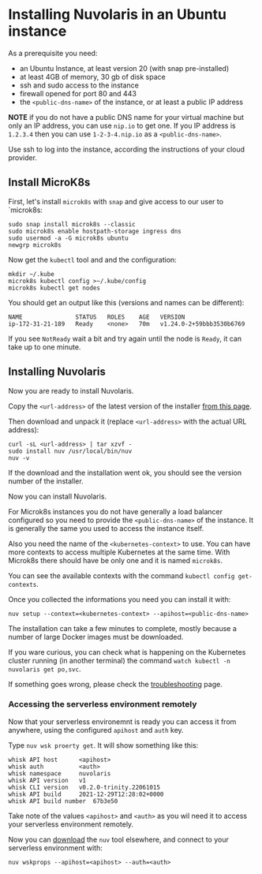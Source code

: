 # Installing Nuvolaris in an Ubuntu instance

As a prerequisite you need:

- an Ubuntu Instance, at least version 20 (with snap pre-installed)
- at least 4GB of memory, 30 gb of disk space
- ssh and sudo access to the instance
- firewall opened for port 80 and 443
- the `<public-dns-name>` of the instance, or at least a public IP address 

**NOTE** if you do not have a public DNS name for your virtual machine but only an IP address, you can use `nip.io` to get one. If you IP address is `1.2.3.4` then you can use `1-2-3-4.nip.io` as a `<public-dns-name>`. 

Use ssh to log into the instance, according the instructions of your cloud provider.

## Install MicroK8s

First, let's install `microk8s` with `snap` and give access to our user to  `microk8s:

```
sudo snap install microk8s --classic
sudo microk8s enable hostpath-storage ingress dns
sudo usermod -a -G microk8s ubuntu
newgrp microk8s
```

Now get the `kubectl` tool  and and the configuration:

```
mkdir ~/.kube
microk8s kubectl config >~/.kube/config
microk8s kubectl get nodes
```

You should get an output like this (versions and names can be different):

```
NAME               STATUS   ROLES    AGE   VERSION
ip-172-31-21-189   Ready    <none>   70m   v1.24.0-2+59bbb3530b6769
```

If you see `NotReady` wait a bit and try again until the node is `Ready`, it can take up to one minute.

## Installing Nuvolaris

Now you are ready to install Nuvolaris.

Copy the `<url-address>` of the latest version of the installer [from this page](https://github.com/nuvolaris/nuvolaris/releases).

Then download and unpack it (replace `<url-address>` with the actual URL address):

```
curl -sL <url-address> | tar xzvf -
sudo install nuv /usr/local/bin/nuv
nuv -v
```

If the download and the installation went ok, you should see the version number of the installer.

Now you can install Nuvolaris. 

For Microk8s instances you do not have generally a load balancer configured so you need to provide the `<public-dns-name>` of the instance. It is generally the same you used to access the instance itself.

Also you need the name of the `<kubernetes-context>` to use.  You can have more contexts to access multiple Kubernetes at the same time. With Microk8s there should have be only one and it is named `microk8s`. 

You can see the available contexts with the command `kubectl config get-contexts`.

Once you collected the informations you need you can install it with:

```
nuv setup --context=<kubernetes-context> --apihost=<public-dns-name>
```

The installation can take a few minutes to complete, mostly because a number of large Docker images must be downloaded. 

If you ware curious, you can check what is happening on the Kubernetes cluster running (in another terminal) the command `watch kubectl -n nuvolaris get po,svc`.

If something goes wrong, please check the [troubleshooting](Troubleshooting.md) page.

### Accessing the serverless environment remotely

Now that your serverless environemnt is ready you can access it from anywhere, using the configured `apihost` and `auth` key.

Type `nuv wsk proerty get`. It will show something like this:

```
whisk API host		<apihost>
whisk auth		    <auth>
whisk namespace		nuvolaris
whisk API version	v1
whisk CLI version	v0.2.0-trinity.22061015
whisk API build		2021-12-29T12:28:02+0000
whisk API build number	67b3e50
```

Take note of the values `<apihost>` and `<auth>` as you wil need it to access your serverless environment remotely.

Now you can [download](https://github.com/nuvolaris/nuvolaris/releases) the `nuv` tool elsewhere, and connect to your serverless environment with:

```
nuv wskprops --apihost=<apihost> --auth=<auth>
```

